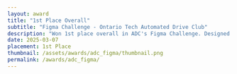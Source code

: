 ```yaml
---
layout: award
title: "1st Place Overall"
subtitle: "Figma Challenge - Ontario Tech Automated Drive Club"
description: "Won 1st place overall in ADC's Figma Challenge. Designed car dashboard and tablet Figma prototypes for accessible semi-automated vehicles."
date: 2025-03-07
placement: 1st Place
thumbnail: /assets/awards/adc_figma/thumbnail.png
permalink: /awards/adc_figma/
---
```



